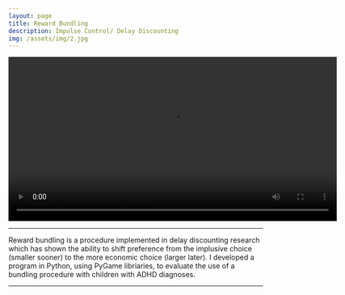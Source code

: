 ```yaml
---
layout: page
title: Reward Bundling
description: Impulse Control/ Delay Discounting
img: /assets/img/2.jpg
---
```


<video width="650" controls>
  <source src="{{ site.baseurl }}/assets/videos/2.mp4" type="video/mp4">
</video>

---

Reward bundling is a procedure implemented in delay discounting research which has shown the ability to shift preference from the implusive choice (smaller sooner) to the more economic choice (larger later). I developed a program in Python, using PyGame libriaries, to evaluate the use of a bundling procedure with children with ADHD diagnoses.

---

